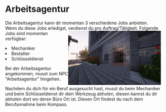 # Arbeitsagentur
Die Arbeitsagentur kann dir momentan 3 verschiedene Jobs anbieten. Wenn du diese Jobs erledigst, verdienst du pro Auftrag/Tätigkeit.
<img align="right" width="300" height="175" src="../../assets/image/orte/Arbeitsagentur.png">
Folgende Jobs sind momentan verfügbar:

<li>Mechaniker
<li>Bestatter
<li>Schlüsseldienst </li><p>

Bei der Arbeitsagentur angekommen, musst zum NPC "Arbeitsagentur" hingehen. <p>
Nachdem du dich für ein Beruf ausgesucht hast, musst du beim Mechaniker und beim Schlüsseldienst dir dein Werkzeug abholen, diesen kannst du dir abholen dort wo deren Büro Ort ist. Diesen Ort findest du nach dem Berufannahme beim Kompass.

